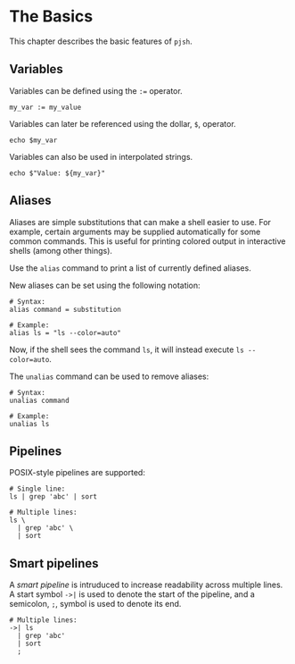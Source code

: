 # The Basics
This chapter describes the basic features of `pjsh`.

## Variables
Variables can be defined using the `:=` operator.
```pjsh
my_var := my_value
```

Variables can later be referenced using the dollar, `$`, operator.
```pjsh
echo $my_var
```

Variables can also be used in interpolated strings.
```pjsh
echo $"Value: ${my_var}"
```

## Aliases
Aliases are simple substitutions that can make a shell easier to use.
For example, certain arguments may be supplied automatically for some common commands.
This is useful for printing colored output in interactive shells (among other things).

Use the `alias` command to print a list of currently defined aliases.

New aliases can be set using the following notation:
```pjsh
# Syntax:
alias command = substitution

# Example:
alias ls = "ls --color=auto"
```

Now, if the shell sees the command `ls`, it will instead execute `ls --color=auto`.

The `unalias` command can be used to remove aliases:
```pjsh
# Syntax:
unalias command

# Example:
unalias ls
```

## Pipelines
POSIX-style pipelines are supported:
```pjsh
# Single line:
ls | grep 'abc' | sort

# Multiple lines:
ls \
  | grep 'abc' \
  | sort
```

## Smart pipelines
A _smart pipeline_ is intruduced to increase readability across multiple lines.
A start symbol `->|` is used to denote the start of the pipeline, and a
semicolon, `;`, symbol is used to denote its end.
```pjsh
# Multiple lines:
->| ls
  | grep 'abc'
  | sort
  ;
```

